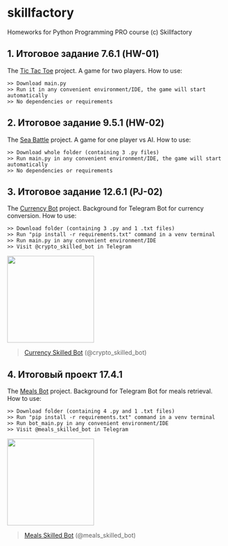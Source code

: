 # skillfactory
Homeworks for Python Programming PRO course (c) Skillfactory

## 1. Итоговое задание 7.6.1 (HW-01)

The [Tic Tac Toe](https://github.com/juliakarabasova/skillfactory/tree/main/tic_tac_toe "Tic-Tac-Toe") project. A game for two players. How to use:
```
>> Download main.py
>> Run it in any convenient environment/IDE, the game will start automatically
>> No dependencies or requirements 
```

## 2. Итоговое задание 9.5.1 (HW-02)

The [Sea Battle](https://github.com/juliakarabasova/skillfactory/tree/main/sea_battle "Sea Battle") project. A game for one player vs AI. How to use:
```
>> Download whole folder (containing 3 .py files)
>> Run main.py in any convenient environment/IDE, the game will start automatically
>> No dependencies or requirements 
```

## 3. Итоговое задание 12.6.1 (PJ-02)

The [Currency Bot](https://github.com/juliakarabasova/skillfactory/tree/main/currency_skilled_bot "Currency Bot") project. Background for Telegram Bot for currency conversion. How to use:
```
>> Download folder (containing 3 .py and 1 .txt files)
>> Run "pip install -r requirements.txt" command in a venv terminal
>> Run main.py in any convenient environment/IDE
>> Visit @crypto_skilled_bot in Telegram
```

<img src="https://github.com/juliakarabasova/skillfactory/tree/main/currency_skilled_bot/currency_botpic.jpg" width="200" height="200">

> [Currency Skilled Bot](https://t.me/crypto_skilled_bot) (@crypto_skilled_bot)

## 4. Итоговый проект 17.4.1

The [Meals Bot](https://github.com/juliakarabasova/skillfactory/tree/main/meals_skilled_bot "Meals Bot") project. Background for Telegram Bot for meals retrieval. How to use:
```
>> Download folder (containing 4 .py and 1 .txt files)
>> Run "pip install -r requirements.txt" command in a venv terminal
>> Run bot_main.py in any convenient environment/IDE
>> Visit @meals_skilled_bot in Telegram
```

<img src="https://github.com/juliakarabasova/skillfactory/tree/main/meals_skilled_bot/meals_botpic.jpg" width="200" height="200">

> [Meals Skilled Bot](https://t.me/meals_skilled_bot) (@meals_skilled_bot)
